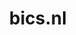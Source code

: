 ---
layout: post
title:  "bics.nl"
internal_url:  "/dutchgov/bics.nl.html"
subdomains_count: 25
all_subdomains_count: 44
urls_count: 14
ssl_rank: 0
http_rank: 35.714285714286
url_link: /data/bics.nl/urls.txt
all_subdomains_link: /data/bics.nl/all_subdomains.txt
subdomains_link: /data/bics.nl/subdomains.txt
categories: dutchgov
---